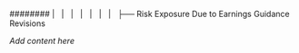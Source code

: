 ######## |   |   |   |   |   |   |   ├── Risk Exposure Due to Earnings Guidance Revisions

*Add content here*